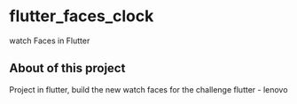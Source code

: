 # flutter_faces_clock
watch Faces in Flutter

## About of this project
Project in flutter, build the new watch faces for the challenge flutter - lenovo
